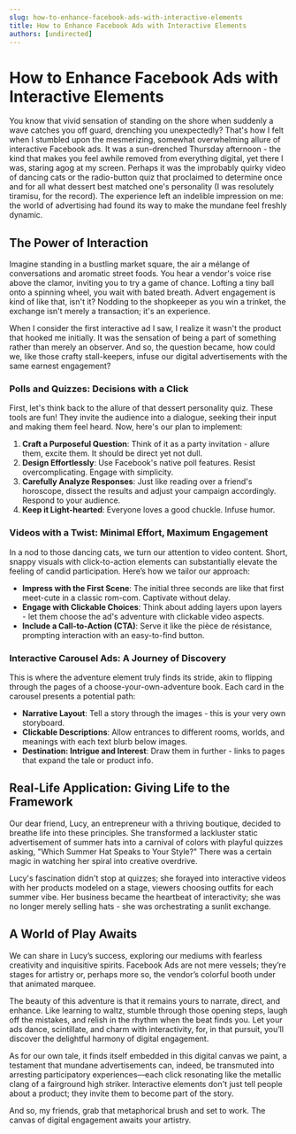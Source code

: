```yaml
---
slug: how-to-enhance-facebook-ads-with-interactive-elements
title: How to Enhance Facebook Ads with Interactive Elements
authors: [undirected]
---
```



# How to Enhance Facebook Ads with Interactive Elements

You know that vivid sensation of standing on the shore when suddenly a wave catches you off guard, drenching you unexpectedly? That's how I felt when I stumbled upon the mesmerizing, somewhat overwhelming allure of interactive Facebook ads. It was a sun-drenched Thursday afternoon - the kind that makes you feel awhile removed from everything digital, yet there I was, staring agog at my screen. Perhaps it was the improbably quirky video of dancing cats or the radio-button quiz that proclaimed to determine once and for all what dessert best matched one's personality (I was resolutely tiramisu, for the record). The experience left an indelible impression on me: the world of advertising had found its way to make the mundane feel freshly dynamic.

## The Power of Interaction

Imagine standing in a bustling market square, the air a mélange of conversations and aromatic street foods. You hear a vendor's voice rise above the clamor, inviting you to try a game of chance. Lofting a tiny ball onto a spinning wheel, you wait with bated breath. Advert engagement is kind of like that, isn't it? Nodding to the shopkeeper as you win a trinket, the exchange isn't merely a transaction; it's an experience.

When I consider the first interactive ad I saw, I realize it wasn't the product that hooked me initially. It was the sensation of being a part of something rather than merely an observer. And so, the question became, how could we, like those crafty stall-keepers, infuse our digital advertisements with the same earnest engagement?

### Polls and Quizzes: Decisions with a Click

First, let's think back to the allure of that dessert personality quiz. These tools are fun! They invite the audience into a dialogue, seeking their input and making them feel heard. Now, here's our plan to implement:

1. **Craft a Purposeful Question**: Think of it as a party invitation - allure them, excite them. It should be direct yet not dull.
2. **Design Effortlessly**: Use Facebook's native poll features. Resist overcomplicating. Engage with simplicity.
3. **Carefully Analyze Responses**: Just like reading over a friend's horoscope, dissect the results and adjust your campaign accordingly. Respond to your audience.
4. **Keep it Light-hearted**: Everyone loves a good chuckle. Infuse humor.

### Videos with a Twist: Minimal Effort, Maximum Engagement

In a nod to those dancing cats, we turn our attention to video content. Short, snappy visuals with click-to-action elements can substantially elevate the feeling of candid participation. Here’s how we tailor our approach:

- **Impress with the First Scene**: The initial three seconds are like that first meet-cute in a classic rom-com. Captivate without delay.
- **Engage with Clickable Choices**: Think about adding layers upon layers - let them choose the ad's adventure with clickable video aspects.
- **Include a Call-to-Action (CTA)**: Serve it like the pièce de résistance, prompting interaction with an easy-to-find button.

### Interactive Carousel Ads: A Journey of Discovery

This is where the adventure element truly finds its stride, akin to flipping through the pages of a choose-your-own-adventure book. Each card in the carousel presents a potential path:

- **Narrative Layout**: Tell a story through the images - this is your very own storyboard.
- **Clickable Descriptions**: Allow entrances to different rooms, worlds, and meanings with each text blurb below images.
- **Destination: Intrigue and Interest**: Draw them in further - links to pages that expand the tale or product info.

## Real-Life Application: Giving Life to the Framework

Our dear friend, Lucy, an entrepreneur with a thriving boutique, decided to breathe life into these principles. She transformed a lackluster static advertisement of summer hats into a carnival of colors with playful quizzes asking, "Which Summer Hat Speaks to Your Style?" There was a certain magic in watching her spiral into creative overdrive.

Lucy's fascination didn't stop at quizzes; she forayed into interactive videos with her products modeled on a stage, viewers choosing outfits for each summer vibe. Her business became the heartbeat of interactivity; she was no longer merely selling hats - she was orchestrating a sunlit exchange.

## A World of Play Awaits

We can share in Lucy’s success, exploring our mediums with fearless creativity and inquisitive spirits. Facebook Ads are not mere vessels; they’re stages for artistry or, perhaps more so, the vendor’s colorful booth under that animated marquee.

The beauty of this adventure is that it remains yours to narrate, direct, and enhance. Like learning to waltz, stumble through those opening steps, laugh off the mistakes, and relish in the rhythm when the beat finds you. Let your ads dance, scintillate, and charm with interactivity, for, in that pursuit, you’ll discover the delightful harmony of digital engagement.

As for our own tale, it finds itself embedded in this digital canvas we paint, a testament that mundane advertisements can, indeed, be transmuted into arresting participatory experiences—each click resonating like the metallic clang of a fairground high striker. Interactive elements don't just tell people about a product; they invite them to become part of the story.

And so, my friends, grab that metaphorical brush and set to work. The canvas of digital engagement awaits your artistry.
